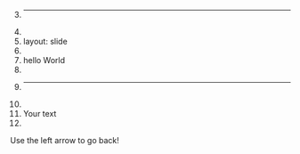 3.	---
4.	
5.	layout: slide
6.	
7.	hello World
8.	
9.	---
10.	
11.	Your text
12.	
Use the left arrow to go back!
